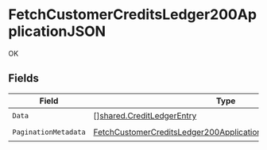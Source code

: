 # FetchCustomerCreditsLedger200ApplicationJSON

OK


## Fields

| Field                                                                                                                                                       | Type                                                                                                                                                        | Required                                                                                                                                                    | Description                                                                                                                                                 |
| ----------------------------------------------------------------------------------------------------------------------------------------------------------- | ----------------------------------------------------------------------------------------------------------------------------------------------------------- | ----------------------------------------------------------------------------------------------------------------------------------------------------------- | ----------------------------------------------------------------------------------------------------------------------------------------------------------- |
| `Data`                                                                                                                                                      | [][shared.CreditLedgerEntry](../../models/shared/creditledgerentry.md)                                                                                      | :heavy_check_mark:                                                                                                                                          | N/A                                                                                                                                                         |
| `PaginationMetadata`                                                                                                                                        | [FetchCustomerCreditsLedger200ApplicationJSONPaginationMetadata](../../models/operations/fetchcustomercreditsledger200applicationjsonpaginationmetadata.md) | :heavy_check_mark:                                                                                                                                          | N/A                                                                                                                                                         |